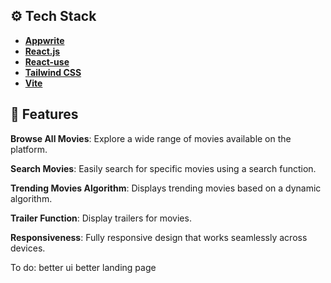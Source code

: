 

## <a name="tech-stack">⚙️ Tech Stack</a>

- **[Appwrite](https://appwrite.io/)** 
- **[React.js](https://react.dev/reference/react)** 
- **[React-use](https://github.com/streamich/react-use)** 
- **[Tailwind CSS](https://tailwindcss.com/)** 
- **[Vite](https://vite.dev/)** 


## <a name="features">🔋 Features</a>

**Browse All Movies**: Explore a wide range of movies available on the platform.

**Search Movies**: Easily search for specific movies using a search function.

**Trending Movies Algorithm**: Displays trending movies based on a dynamic algorithm.

**Trailer Function**: Display trailers for movies.

**Responsiveness**: Fully responsive design that works seamlessly across devices.

To do:
better ui
better landing page

